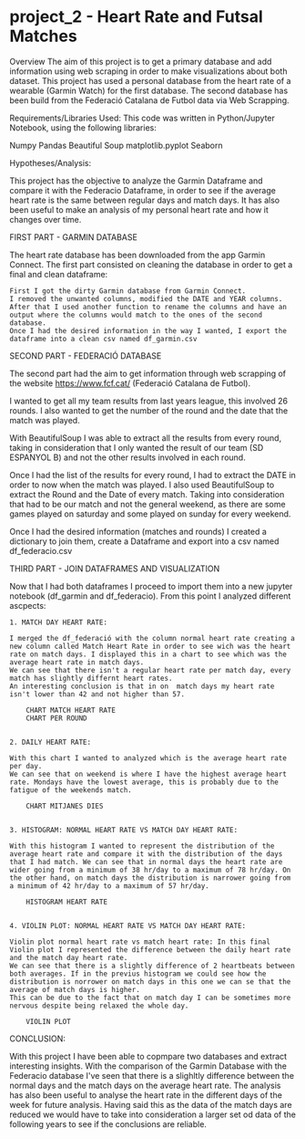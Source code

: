 # project_2 - Heart Rate and Futsal Matches

Overview
The aim of this project is to get a primary database and add information using web scraping in order to make visualizations about both dataset. 
This project has used a personal database from the heart rate of a wearable (Garmin Watch) for the first database. 
The second database has been build from the Federació Catalana de Futbol data via Web Scrapping. 

Requirements/Libraries Used:
This code was written in Python/Jupyter Notebook, using the following libraries:

Numpy
Pandas
Beautiful Soup
matplotlib.pyplot
Seaborn


Hypotheses/Analysis:

This project has the objective to analyze the Garmin Dataframe and compare it with the Federacio Dataframe, in order to see if the average heart rate is the same between regular days and match days. It has also been useful to make an analysis of my personal heart rate and how it changes over time.

FIRST PART - GARMIN DATABASE

The heart rate database has been downloaded from the app Garmin Connect.
The first part consisted on cleaning the database in order to get a final and clean dataframe:

    First I got the dirty Garmin database from Garmin Connect.
    I removed the unwanted columns, modified the DATE and YEAR columns. After that I used another function to rename the columns and have an output where the columns would match to the ones of the second database.
    Once I had the desired information in the way I wanted, I export the dataframe into a clean csv named df_garmin.csv


SECOND PART - FEDERACIÓ DATABASE

The second part had the aim to get information through web scrapping of the website https://www.fcf.cat/ (Federació Catalana de Futbol).

I wanted to get all my team results from last years league, this involved 26 rounds. I also wanted to get the number of the round and the date that the match was played. 

With BeautifulSoup I was able to extract all the results from every round, taking in consideration that I only wanted the result of our team (SD ESPANYOL B) and not the other results involved in each round.

Once I had the list of the results for every round, I had to extract the DATE in order to now when the match was played.
I also used BeautifulSoup to extract the Round and the Date of every match. Taking into consideration that had to be our match and not the general weekend, as there are some games played on saturday and some played on sunday for every weekend.

Once I had the desired information (matches and rounds) I created a dictionary to join them, create a Dataframe and export into a csv named df_federacio.csv


THIRD PART - JOIN DATAFRAMES AND VISUALIZATION

Now that I had both dataframes I proceed to import them into a new jupyter notebook (df_garmin and df_federacio). From this point I analyzed different ascpects:

    1. MATCH DAY HEART RATE: 
    
    I merged the df_federació with the column normal heart rate creating a new column called Match Heart Rate in order to see wich was the heart rate on match days. I displayed this in a chart to see which was the average heart rate in match days. 
    We can see that there isn't a regular heart rate per match day, every match has slightly differnt heart rates. 
    An interesting conclusion is that in on  match days my heart rate isn't lower than 42 and not higher than 57.

        CHART MATCH HEART RATE
        CHART PER ROUND


    2. DAILY HEART RATE:

    With this chart I wanted to analyzed which is the average heart rate per day. 
    We can see that on weekend is where I have the highest average heart rate. Mondays have the lowest average, this is probably due to the fatigue of the weekends match.

        CHART MITJANES DIES


    3. HISTOGRAM: NORMAL HEART RATE VS MATCH DAY HEART RATE:

    With this histogram I wanted to represent the distribution of the average heart rate and compare it with the distribution of the days that I had match. We can see that in normal days the heart rate are wider going from a minimum of 38 hr/day to a maximum of 78 hr/day. On the other hand, on match days the distribution is narrower going from a minimum of 42 hr/day to a maximum of 57 hr/day. 

        HISTOGRAM HEART RATE


    4. VIOLIN PLOT: NORMAL HEART RATE VS MATCH DAY HEART RATE:

    Violin plot normal heart rate vs match heart rate: In this final Violin plot I represented the difference between the daily heart rate and the match day heart rate. 
    We can see that there is a slightly difference of 2 heartbeats between both averages. If in the previus histogram we could see how the distribution is norrower on match days in this one we can se that the average of match days is higher.
    This can be due to the fact that on match day I can be sometimes more nervous despite being relaxed the whole day.

        VIOLIN PLOT

    
CONCLUSION:

With this project I have been able to copmpare two databases and extract interesting insights. With the comparison of the Garmin Database with the Federacio database I've seen that there is a slighltly difference between the normal days and the match days on the average heart rate. The analysis has also been useful to analyse the heart rate in the different days of the week for future analysis. 
Having said this as the data of the match days are reduced we would have to take into consideration a larger set od data of the following years to see if the conclusions are reliable.


